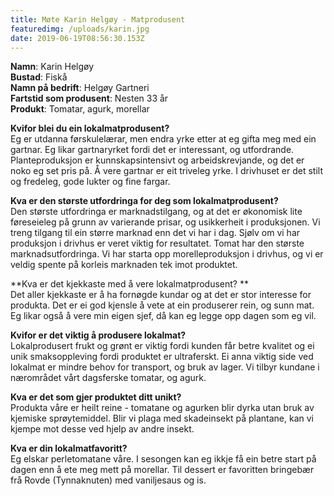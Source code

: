 ```yaml
---
title: Møte Karin Helgøy - Matprodusent
featuredimg: /uploads/karin.jpg
date: 2019-06-19T08:56:30.153Z
---
```

**Namn**: Karin Helgøy\
**Bustad**: Fiskå\
**Namn på bedrift**: Helgøy Gartneri\
**Fartstid som produsent**: Nesten 33 år\
**Produkt**: Tomatar, agurk, morellar

 

**Kvifor blei du ein lokalmatprodusent?**\
Eg er utdanna førskulelærar, men endra yrke etter at eg gifta meg med ein gartnar. Eg likar gartnaryrket fordi det er interessant, og utfordrande. Planteproduksjon er kunnskapsintensivt og arbeidskrevjande, og det er noko eg set pris på. Å vere gartnar er eit triveleg yrke. I drivhuset er det stilt og fredeleg, gode lukter og fine fargar.



**Kva er den største utfordringa for deg som lokalmatprodusent?**\
Den største utfordringa er marknadstilgang, og at det er økonomisk lite føreseieleg på grunn av varierande prisar, og usikkerheit i produksjonen. Vi treng tilgang til ein større marknad enn det vi har i dag. Sjølv om vi har produksjon i drivhus er veret viktig for resultatet. Tomat har den største marknadsutfordringa. Vi har starta opp morelleproduksjon i drivhus, og vi er veldig spente på korleis marknaden tek imot produktet.



**Kva er det kjekkaste med å vere lokalmatprodusent? **\
Det aller kjekkaste er å ha fornøgde kundar og at det er stor interesse for produkta. Det er ei god kjensle å vete at ein produserer rein, og sunn mat. Eg likar også å vere min eigen sjef, då kan eg legge opp dagen som eg vil.



**Kvifor er det viktig å produsere lokalmat?**\
Lokalprodusert frukt og grønt er viktig fordi kunden får betre kvalitet og ei unik smaksoppleving fordi produktet er ultraferskt. Ei anna viktig side ved lokalmat er mindre behov for transport, og bruk av lager. Vi tilbyr kundane i nærområdet vårt dagsferske tomatar, og agurk. 



**Kva er det som gjer produktet ditt unikt?**\
Produkta våre er heilt reine - tomatane og agurken blir dyrka utan bruk av kjemiske sprøytemiddel.  Blir vi plaga med skadeinsekt på plantane, kan vi kjempe mot desse ved hjelp av andre insekt.



**Kva er din lokalmatfavoritt?**\
Eg elskar perletomatane våre. I sesongen kan eg ikkje få ein betre start på dagen enn å ete meg mett på morellar. Til dessert er favoritten bringebær frå Rovde (Tynnaknuten) med vaniljesaus og is.
